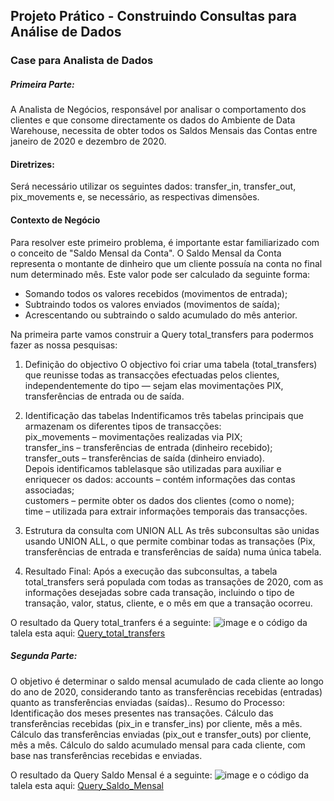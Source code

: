  ## Projeto Prático - Construindo Consultas para Análise de Dados
 ### Case para Analista de Dados

##### Primeira Parte:
A Analista de Negócios, responsável por analisar o comportamento dos clientes e que consome directamente os dados do Ambiente de Data Warehouse, necessita de obter todos os Saldos Mensais das Contas entre janeiro de 2020 e dezembro de 2020.

#### Diretrizes:
Será necessário utilizar os seguintes dados: transfer_in, transfer_out, pix_movements e, se necessário, as respectivas dimensões.

#### Contexto de Negócio
Para resolver este primeiro problema, é importante estar familiarizado com o conceito de "Saldo Mensal da Conta".
O Saldo Mensal da Conta representa o montante de dinheiro que um cliente possuía na conta no final num determinado mês.
Este valor pode ser calculado da seguinte forma:
 - Somando todos os valores recebidos (movimentos de entrada);
 - Subtraindo todos os valores enviados (movimentos de saída);
 - Acrescentando ou subtraindo o saldo acumulado do mês anterior.

Na primeira parte vamos construir a Query total_transfers para podermos fazer as nossa pesquisas:
1. Definição do objectivo
O objectivo foi criar uma tabela (total_transfers) que reunisse todas as transacções efectuadas pelos clientes, independentemente do tipo — sejam elas movimentações PIX, transferências de entrada ou de saída.

2. Identificação das tabelas 
Indentificamos três tabelas principais que armazenam os diferentes tipos de transacções:  
pix_movements – movimentações realizadas via PIX;  
transfer_ins – transferências de entrada (dinheiro recebido);  
transfer_outs – transferências de saída (dinheiro enviado).  
Depois identificamos tablelasque são utilizadas para auxiliar e enriquecer os dados:
accounts – contém informações das contas associadas;   
customers – permite obter os dados dos clientes (como o nome);   
time – utilizada para extrair informações temporais das transacções.   

4. Estrutura da consulta com UNION ALL
As três subconsultas são unidas usando UNION ALL, o que permite combinar todas as transações (Pix, transferências de entrada e transferências de saída) numa única tabela.

4. Resultado Final:
Após a execução das subconsultas, a tabela total_transfers será populada com todas as transações de 2020, com as informações desejadas sobre cada transação, incluindo o tipo de transação, valor, status, cliente, e o mês em que a transação ocorreu.

O resultado da Query total_tranfers é a seguinte:
![image](https://github.com/user-attachments/assets/71e595f7-b152-4787-9aaf-088b30e7040e)
e o código da talela esta aqui: [Query_total_transfers](script_total_tranfers.sql)

##### Segunda Parte: 
O objetivo é determinar o saldo mensal acumulado de cada cliente ao longo do ano de 2020, considerando tanto as transferências recebidas (entradas) quanto as transferências enviadas (saídas)..
Resumo do Processo:
Identificação dos meses presentes nas transações.
Cálculo das transferências recebidas (pix_in e transfer_ins) por cliente, mês a mês.
Cálculo das transferências enviadas (pix_out e transfer_outs) por cliente, mês a mês.
Cálculo do saldo acumulado mensal para cada cliente, com base nas transferências recebidas e enviadas.


O resultado da Query Saldo Mensal é a seguinte:
![image](https://github.com/user-attachments/assets/76ed69ef-d63b-485f-a9f0-8453f9c14e39)
e o código da talela esta aqui: [Query_Saldo_Mensal](Respostas.sql)




